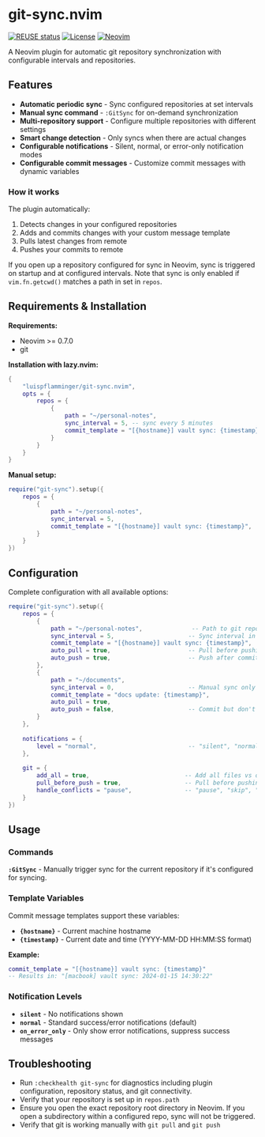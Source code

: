 <!--
SPDX-FileCopyrightText: 2025 Luis Pfamminger

SPDX-License-Identifier: Apache-2.0
-->

# git-sync.nvim

[![REUSE status](https://api.reuse.software/badge/github.com/luispflamminger/git-sync.nvim)](https://api.reuse.software/info/github.com/luispflamminger/git-sync.nvim)
[![License](https://img.shields.io/github/license/luispflamminger/git-sync.nvim)](LICENSES/Apache-2.0.txt)
[![Neovim](https://img.shields.io/badge/Neovim-0.7.0+-brightgreen.svg)](https://neovim.io)

A Neovim plugin for automatic git repository synchronization with configurable intervals and repositories.

## Features

- **Automatic periodic sync** - Sync configured repositories at set intervals
- **Manual sync command** - `:GitSync` for on-demand synchronization  
- **Multi-repository support** - Configure multiple repositories with different settings
- **Smart change detection** - Only syncs when there are actual changes
- **Configurable notifications** - Silent, normal, or error-only notification modes
- **Configurable commit messages** - Customize commit messages with dynamic variables

### How it works

The plugin automatically:
1. Detects changes in your configured repositories
2. Adds and commits changes with your custom message template
3. Pulls latest changes from remote
4. Pushes your commits to remote

If you open up a repository configured for sync in Neovim, sync is triggered on startup and at configured intervals.
Note that sync is only enabled if `vim.fn.getcwd()` matches a path in set in `repos`.

## Requirements & Installation

**Requirements:**
- Neovim >= 0.7.0
- git

**Installation with lazy.nvim:**

```lua
{
    "luispflamminger/git-sync.nvim",
    opts = {
        repos = {
            {
                path = "~/personal-notes",
                sync_interval = 5, -- sync every 5 minutes
                commit_template = "[{hostname}] vault sync: {timestamp}",
            }
        }
    }
}
```

**Manual setup:**

```lua
require("git-sync").setup({
    repos = {
        {
            path = "~/personal-notes",
            sync_interval = 5,
            commit_template = "[{hostname}] vault sync: {timestamp}",
        }
    }
})
```

## Configuration

Complete configuration with all available options:

```lua
require("git-sync").setup({
    repos = {
        {
            path = "~/personal-notes",              -- Path to git repository (required)
            sync_interval = 5,                     -- Sync interval in minutes (default: 5, set to 0 to disable)
            commit_template = "[{hostname}] vault sync: {timestamp}",  -- Commit message template
            auto_pull = true,                      -- Pull before pushing (default: true)
            auto_push = true,                      -- Push after committing (default: true)
        },
        {
            path = "~/documents", 
            sync_interval = 0,                     -- Manual sync only
            commit_template = "docs update: {timestamp}",
            auto_pull = true,
            auto_push = false,                     -- Commit but don't push
        }
    },
    
    notifications = {
        level = "normal",                          -- "silent", "normal", "on_error_only" (default: "normal")
    },
    
    git = {
        add_all = true,                           -- Add all files vs only tracked files (default: true)
        pull_before_push = true,                  -- Pull before pushing (default: true)
        handle_conflicts = "pause",               -- "pause", "skip", "notify" (default: "pause")
    }
})
```

## Usage

### Commands

**`:GitSync`** - Manually trigger sync for the current repository if it's configured for syncing.

### Template Variables

Commit message templates support these variables:

- **`{hostname}`** - Current machine hostname
- **`{timestamp}`** - Current date and time (YYYY-MM-DD HH:MM:SS format)

**Example:**
```lua
commit_template = "[{hostname}] vault sync: {timestamp}"
-- Results in: "[macbook] vault sync: 2024-01-15 14:30:22"
```

### Notification Levels

- **`silent`** - No notifications shown
- **`normal`** - Standard success/error notifications (default)
- **`on_error_only`** - Only show error notifications, suppress success messages

## Troubleshooting

- Run `:checkhealth git-sync` for diagnostics including plugin configuration, repository status, and git connectivity.
- Verify that your repository is set up in `repos.path`
- Ensure you open the exact repository root directory in Neovim. If you open a subdirectory within a configured repo, sync will not be triggered.
- Verify that git is working manually with `git pull` and `git push`
